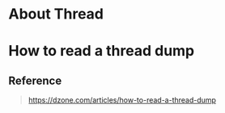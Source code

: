# About Thread

# How to read a thread dump
## Reference 
> https://dzone.com/articles/how-to-read-a-thread-dump
